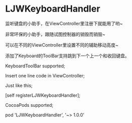# LJWKeyboardHandler

监听键盘的小助手，在ViewController里注册下就能用了哟~

非常环保的小助手，跟随试图控制器的销毁而销毁~

可以在不同的ViewController里设置不同的辅助移动高度~

添加了Keyboard的ToolBar支持跳到下一个上一个和收回键盘。

KeyboardToolBar supported;

Insert one line code in ViewController;

Just like this;

[self registerLJWKeyboardHandler];

CocoaPods supported;

pod 'LJWKeyboardHandler', '~> 1.0.0'





